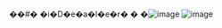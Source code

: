 ��#� �i�D�e�a�l�e�r�
�
�![image](https://user-images.githubusercontent.com/62655532/235813542-72c2588a-c88c-4705-a1a9-48d030369c28.png)
![image](https://user-images.githubusercontent.com/62655532/235813625-13752e25-d05d-4e93-91e4-92fbb61f7008.png)
